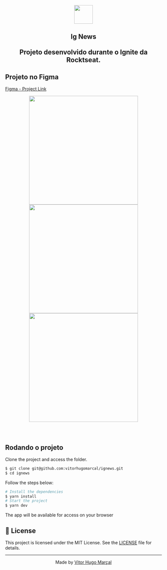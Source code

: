 <div align="center">
  <img height="60" src="https://i.imgur.com/05Qqcra.png"  />
</div>

###

<h2 align="center">Ig News<br><br> Projeto desenvolvido durante o Ignite da Rocktseat.</h2>

###

## Projeto no Figma
<a href="https://www.figma.com/file/ZQsVSoBE9fbTvCZXrNrgvj/ig.news?node-id=1%3A2">Figma - Project Link</a>

<div align="center">
  <img height="350" src="https://i.imgur.com/ZSTgi3M.png"  />
  <img height="350" src="https://i.imgur.com/nrLebrd.png"  />
  <img height="350" src="https://i.imgur.com/o7BauTQ.png"  />
</div>

###

<br clear="both">

## Rodando o projeto

Clone the project and access the folder.

```bash
$ git clone git@github.com:vitorhugomarcal/ignews.git
$ cd ignews
```

Follow the steps below:

```bash
# Install the dependencies
$ yarn install
# Start the project
$ yarn dev
```

The app will be available for access on your browser


## 📝 License

This project is licensed under the MIT License. See the [LICENSE](LICENSE.md) file for details.

---

<p align="center">Made by <a href="https://github.com/vitorhugomarcal">Vitor Hugo Marçal</a></p>